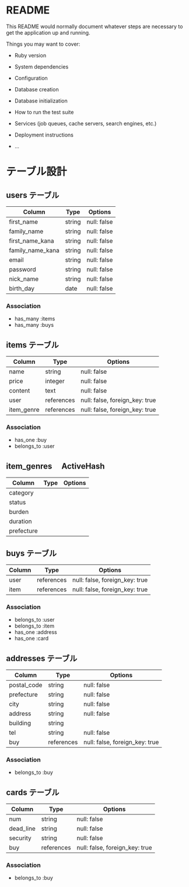 # README

This README would normally document whatever steps are necessary to get the
application up and running.

Things you may want to cover:

* Ruby version

* System dependencies

* Configuration

* Database creation

* Database initialization

* How to run the test suite

* Services (job queues, cache servers, search engines, etc.)

* Deployment instructions

* ...

#  テーブル設計

## users テーブル

| Column          | Type     | Options               |
| --------------- | -------- | --------------------- |
| first_name      | string   | null: false           |
| family_name     | string   | null: false           |
| first_name_kana | string   | null: false           |
| family_name_kana| string   | null: false           |
| email           | string   | null: false           |
| password        | string   | null: false           |
| nick_name       | string   | null: false           |
| birth_day       | date     | null: false           |

### Association

- has_many :items
- has_many :buys

## items テーブル

| Column    | Type      | Options                        |
| --------- | --------- | ------------------------------ |
| name      | string    | null: false                    |
| price     | integer   | null: false                    |
| content   | text      | null: false                    |
| user      | references| null: false, foreign_key: true |
| item_genre| references| null: false, foreign_key: true |

### Association

- has_one :buy
- belongs_to :user

## item_genres 　ActiveHash

| Column    | Type      | Options                        |
| --------- | --------- | ------------------------------ |
| category  |　
| status    |
| burden    |
| duration  |
| prefecture|


## buys テーブル

| Column    | Type      | Options                        |
| --------- | --------- | ------------------------------ |
| user      | references| null: false, foreign_key: true |
| item      | references| null: false, foreign_key: true |

### Association

- belongs_to :user
- belongs_to :item
- has_one :address
- has_one :card

## addresses テーブル

| Column     | Type      | Options                        |
| ---------- | --------- | ------------------------------ |
| postal_code| string    | null: false                    |
| prefecture | string    | null: false                    |
| city       | string    | null: false                    |
| address    | string    | null: false                    |
| building   | string    |                                |
| tel        | string    | null: false                    |
| buy        | references| null: false, foreign_key: true |

### Association

- belongs_to :buy

## cards テーブル

| Column     | Type      | Options                        |
| ---------- | --------- | ------------------------------ |
| num        | string    | null: false                    |
| dead_line  | string    | null: false                    |
| security   | string    | null: false                    |
| buy        | references| null: false, foreign_key: true |

### Association

- belongs_to :buy